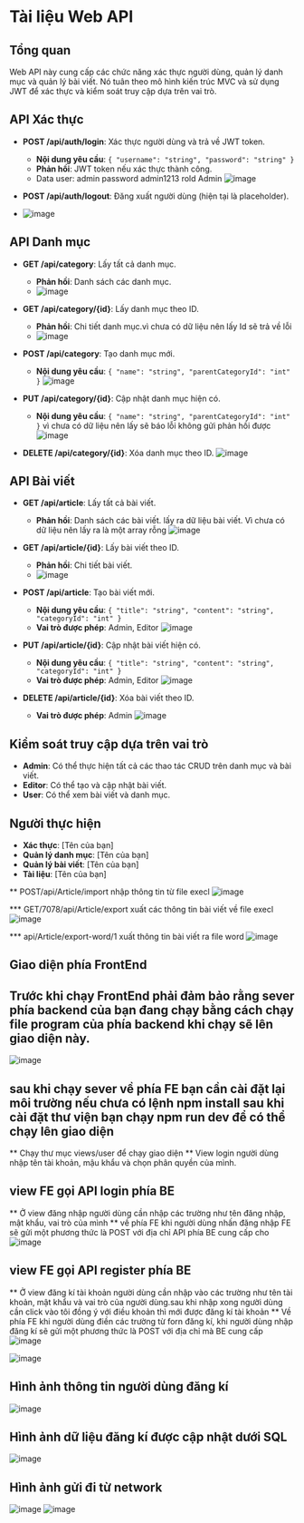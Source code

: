 
# Tài liệu Web API

## Tổng quan
Web API này cung cấp các chức năng xác thực người dùng, quản lý danh mục và quản lý bài viết. Nó tuân theo mô hình kiến trúc MVC và sử dụng JWT để xác thực và kiểm soát truy cập dựa trên vai trò.

## API Xác thực
- **POST /api/auth/login**: Xác thực người dùng và trả về JWT token.
  - **Nội dung yêu cầu**: `{ "username": "string", "password": "string" }`
  - **Phản hồi**: JWT token nếu xác thực thành công.
  - Data user: admin password admin1213 rold Admin
![image](https://github.com/user-attachments/assets/f1d67122-d9e9-408e-985a-0843c6f1a7a2)

- **POST /api/auth/logout**: Đăng xuất người dùng (hiện tại là placeholder).
- ![image](https://github.com/user-attachments/assets/c3745bcf-ba5a-4c6e-80ac-6e6aeec58c17)


## API Danh mục
- **GET /api/category**: Lấy tất cả danh mục.
  - **Phản hồi**: Danh sách các danh mục.
  - ![image](https://github.com/user-attachments/assets/12564c72-0641-4fe9-940f-91a1477b87c4)


- **GET /api/category/{id}**: Lấy danh mục theo ID.
  - **Phản hồi**: Chi tiết danh mục.vì chưa có dữ liệu nên lấy Id sẽ trả về lỗi
  - ![image](https://github.com/user-attachments/assets/fbf77565-9bef-4203-98e4-9a8abb1d4074)


- **POST /api/category**: Tạo danh mục mới.
  - **Nội dung yêu cầu**: `{ "name": "string", "parentCategoryId": "int" }`
![image](https://github.com/user-attachments/assets/36c5d8a8-b729-4e5d-b2c9-0e8a47362476)

- **PUT /api/category/{id}**: Cập nhật danh mục hiện có.
  - **Nội dung yêu cầu**: `{ "name": "string", "parentCategoryId": "int" }` vì chưa có dữ liệu nên lấy sẽ báo lỗi không gửi phản hồi được
![image](https://github.com/user-attachments/assets/84d915fd-0955-4cd2-885b-e2e8b43e173d)

- **DELETE /api/category/{id}**: Xóa danh mục theo ID.
![image](https://github.com/user-attachments/assets/ecc0890c-478a-410b-a49b-6158e69f2510)

## API Bài viết
- **GET /api/article**: Lấy tất cả bài viết.
  - **Phản hồi**: Danh sách các bài viết. lấy ra dữ liệu bài viết. Vì chưa có dữ liệu nên lấy ra là một array rỗng
![image](https://github.com/user-attachments/assets/769bdf60-3405-4adc-8be1-4aedb94d7e93)

- **GET /api/article/{id}**: Lấy bài viết theo ID.
  - **Phản hồi**: Chi tiết bài viết.
  - ![image](https://github.com/user-attachments/assets/dc772b0f-d2f4-4d29-864b-9677ca3e6caa)


- **POST /api/article**: Tạo bài viết mới.
  - **Nội dung yêu cầu**: `{ "title": "string", "content": "string", "categoryId": "int" }`
  - **Vai trò được phép**: Admin, Editor
![image](https://github.com/user-attachments/assets/3a03ce13-5b99-4442-8252-3ddcfa9849cf)

- **PUT /api/article/{id}**: Cập nhật bài viết hiện có.
  - **Nội dung yêu cầu**: `{ "title": "string", "content": "string", "categoryId": "int" }`
  - **Vai trò được phép**: Admin, Editor
![image](https://github.com/user-attachments/assets/a17e8d82-b85e-430d-9271-5fdde51dfec2)

- **DELETE /api/article/{id}**: Xóa bài viết theo ID.
  - **Vai trò được phép**: Admin
![image](https://github.com/user-attachments/assets/80e2ddf9-0579-4746-8357-18898fb31638)

## Kiểm soát truy cập dựa trên vai trò
- **Admin**: Có thể thực hiện tất cả các thao tác CRUD trên danh mục và bài viết.
- **Editor**: Có thể tạo và cập nhật bài viết.
- **User**: Có thể xem bài viết và danh mục.

## Người thực hiện
- **Xác thực**: [Tên của bạn]
- **Quản lý danh mục**: [Tên của bạn]
- **Quản lý bài viết**: [Tên của bạn]
- **Tài liệu**: [Tên của bạn]

** POST/api/Article/import nhập thông tin từ file execl 
![image](https://github.com/user-attachments/assets/011ccdc5-bd10-485d-a28d-75d5d379a6bf)


*** GET/7078/api/Article/export xuất các thông tin bài viết về file execl
![image](https://github.com/user-attachments/assets/7641db12-80af-46f9-bae7-db1e54e2a77e)

*** api/Article/export-word/1 xuất thông tin bài viết ra file word 
![image](https://github.com/user-attachments/assets/a3136f4c-8395-4bea-874a-dd78df12afb6)



## Giao diện phía FrontEnd 
## Trước khi chạy FrontEnd phải đảm bảo rằng sever phía backend của bạn đang chạy bằng cách chạy file program của phía backend khi chạy sẽ lên giao diện này. 
![image](https://github.com/user-attachments/assets/1e9298b4-46e1-42d9-afef-b9752aaec37f)
## sau khi chạy sever về phía FE bạn cần cài đặt lại môi trường nếu chưa có  lệnh npm install sau khi cài đặt thư viện bạn chạy npm run dev để có thể chạy lên giao diện 
** Chạy thư mục views/user để chạy giao diện 
** View login người dùng nhập tên tài khoản, mậu khẩu và chọn phân quyền của mình. 
## view FE gọi API login phía BE
** Ở view đăng nhập người dùng cần nhập các trường như tên đăng nhập, mật khẩu, vai trò của mình
** về phía FE khi người dùng nhấn đăng nhập FE sẽ gửi một phương thức là POST với địa chỉ API phía BE cung cấp cho
![image](https://github.com/user-attachments/assets/90ca73e1-7d7f-4b6a-98d6-e9e623dc28ae)

## view FE gọi API register phía BE
** Ở view đăng kí tài khoản người dùng cần nhập vào các trường như tên tài khoản, mật khẩu và vai trò của người dùng.sau khi nhập xong người dùng cần click vào tôi đồng ý với điều khoản thì mới được đăng kí tài khoản
** Về phía FE khi người dùng điền các trường từ forn đăng kí, khi người dùng nhập đăng kí sẽ gửi một phương thức là POST với địa chỉ mà BE cung cấp  
![image](https://github.com/user-attachments/assets/dddf9d12-5162-4278-ab11-4b9fc5b2b116)

![image](https://github.com/user-attachments/assets/ad42b4b4-3ade-4bb8-8c69-521e946d8c39)
## Hình ảnh thông tin người dùng đăng kí 
![image](https://github.com/user-attachments/assets/774cff66-3bc2-43de-83a3-7103f43c624a)

## Hình ảnh dữ liệu đăng kí được cập nhật dưới SQL 
![image](https://github.com/user-attachments/assets/a217d561-82c2-49ff-8369-bf220c9c2002)

## Hình ảnh gửi đi từ network 
![image](https://github.com/user-attachments/assets/3d339060-bfe7-4a70-8744-93b329132c8b)
![image](https://github.com/user-attachments/assets/3ec17a74-cf56-4c96-8372-16765787d6cf)







